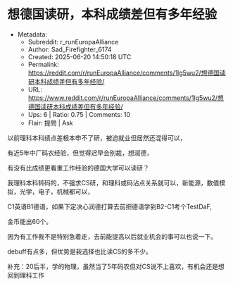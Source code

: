 # 想德国读研，本科成绩差但有多年经验

- Metadata:
  - Subreddit: r_runEuropaAlliance
  - Author: Sad_Firefighter_6174
  - Created: 2025-06-20 14:50:18 UTC
  - Permalink: https://reddit.com/r/runEuropaAlliance/comments/1lg5wu2/想德国读研本科成绩差但有多年经验/
  - URL: https://www.reddit.com/r/runEuropaAlliance/comments/1lg5wu2/想德国读研本科成绩差但有多年经验/
  - Ups: 6 | Ratio: 0.75 | Comments: 10
  - Flair: 提問 | Ask


以前理科本科绩点差根本申不了研，被迫就业但居然还混得可以，

有近5年中厂码农经验，但觉得迟早会别裁，想润德，

有没有比成绩更看重工作经验的德国大学可以读研？

我理科本科转码的，不强求CS研，和理科或码沾点关系就可以，新能源，数值模拟，光学，电子，机械都可以，

C1英语B1德语，如果下定决心润德打算去前把德语学到B2-C1考个TestDaF,

金币能出60个。

因为有工作我不是特别急着走，去前能提高以后就业机会的事可以也说一下。

debuff有点多，但优势是我选择也比读CS的多不少。

补充：20后半，学的物理，虽然当了5年码农但对CS说不上喜欢，有机会还是想回到理科工作

